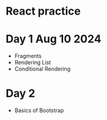 # React practice 

# Day 1 Aug 10 2024
  - Fragments 
  - Rendering List 
  - Conditional Rendering 


# Day 2 
  - Basics of Bootstrap 
